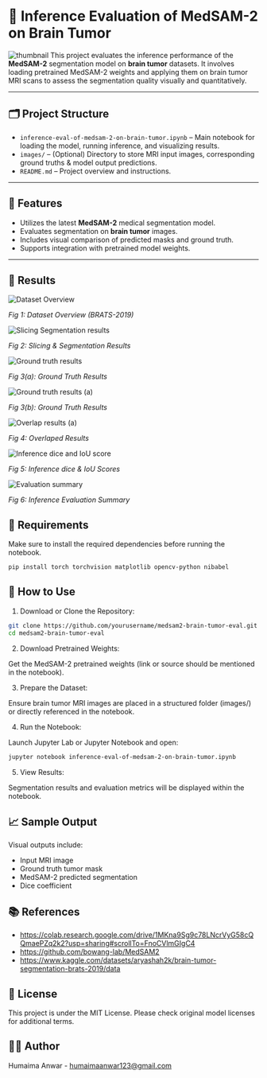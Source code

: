# 🧠 Inference Evaluation of MedSAM-2 on Brain Tumor

![thumbnail](https://github.com/user-attachments/assets/f64d69d3-a156-40fc-8d31-c5e0acc451fa)
This project evaluates the inference performance of the **MedSAM-2** segmentation model on **brain tumor** datasets. It involves loading pretrained MedSAM-2 weights and applying them on brain tumor MRI scans to assess the segmentation quality visually and quantitatively.

---

## 🗂 Project Structure

- `inference-eval-of-medsam-2-on-brain-tumor.ipynb` – Main notebook for loading the model, running inference, and visualizing results.
- `images/` – (Optional) Directory to store MRI input images, corresponding ground truths & model output predictions.
- `README.md` – Project overview and instructions.

---

## 🚀 Features

- Utilizes the latest **MedSAM-2** medical segmentation model.
- Evaluates segmentation on **brain tumor** images.
- Includes visual comparison of predicted masks and ground truth.
- Supports integration with pretrained model weights.

---

## 🚀 Results

![Dataset Overview](https://github.com/user-attachments/assets/c30fe9fa-aa6c-47b3-8532-ae8a93ef0ed6)

*Fig 1: Dataset Overview (BRATS-2019)*

![Slicing   Segmentation results](https://github.com/user-attachments/assets/ef79cfb6-a013-4ceb-b62c-f53f12cd30ac)

*Fig 2: Slicing & Segmentation Results*

![Ground truth results](https://github.com/user-attachments/assets/7a5c98e8-9f6d-4143-8ea5-7f780b897604)

*Fig 3(a): Ground Truth Results*

![Ground truth results (a)](https://github.com/user-attachments/assets/b8cbfc89-3afd-42dd-b570-f7b63dd24ade)

*Fig 3(b): Ground Truth Results*

![Overlap results (a)](https://github.com/user-attachments/assets/1d869bd4-9991-49c6-b594-f2b2108e5207)

*Fig 4: Overlaped Results*

![Inference dice and IoU score](https://github.com/user-attachments/assets/62ff9a6e-d500-4787-b99e-1d35a2a38574)

*Fig 5: Inference dice & IoU Scores*

![Evaluation summary](https://github.com/user-attachments/assets/e6f30b64-6571-48e1-affe-83d2e1f67db3)

*Fig 6: Inference Evaluation Summary*

## 🧰 Requirements

Make sure to install the required dependencies before running the notebook.

```bash
pip install torch torchvision matplotlib opencv-python nibabel
```

## 🧪 How to Use

1. Download or Clone the Repository:
```bash
git clone https://github.com/yourusername/medsam2-brain-tumor-eval.git
cd medsam2-brain-tumor-eval
```
2. Download Pretrained Weights:

Get the MedSAM-2 pretrained weights (link or source should be mentioned in the notebook).

3. Prepare the Dataset:

Ensure brain tumor MRI images are placed in a structured folder (images/) or directly referenced in the notebook.

4. Run the Notebook:

Launch Jupyter Lab or Jupyter Notebook and open:
```bash
jupyter notebook inference-eval-of-medsam-2-on-brain-tumor.ipynb
```
5. View Results:

Segmentation results and evaluation metrics will be displayed within the notebook.

## 📈 Sample Output

Visual outputs include:

- Input MRI image
- Ground truth tumor mask
- MedSAM-2 predicted segmentation
- Dice coefficient

## 📚 References

- https://colab.research.google.com/drive/1MKna9Sg9c78LNcrVyG58cQQmaePZq2k2?usp=sharing#scrollTo=FnoCVlmGIgC4
- https://github.com/bowang-lab/MedSAM2
- https://www.kaggle.com/datasets/aryashah2k/brain-tumor-segmentation-brats-2019/data

## 📄 License

This project is under the MIT License. Please check original model licenses for additional terms.

## 👨‍💻 Author
Humaima Anwar - humaimaanwar123@gmail.com
